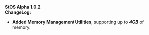 **StOS Alpha 1.0.2**  
**ChangeLog:**  
- **Added Memory Management Utilities**, supporting up to **_4GB_** of memory.  
